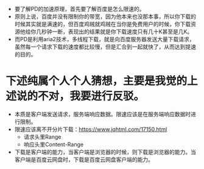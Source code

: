 * 要了解PD的加速原理，首先要了解百度是怎么限速的。
* 原则上说，百度并没有限制你的带宽，因为他本来也没那本事，所以你下载的时候其实就是满速的，但百度鸡贼就鸡贼在当你是免费用户的时候，你下载资源他给你几秒钟一断，表现出的结果就是你下载速度只有几十K甚至是几K。
* 而PD是利用aria2技术，多线程下载，就是向百度服务器发送大量下载请求，虽然每一个请求下载的速度都比较慢，但是汇合到一起就快了，从而达到提速的目的。

# 下述纯属个人个人猜想，主要是我觉的上述说的不对，我要进行反驳。
* 本质是客户端发送请求，服务端响应数据。限速应该是在服务端响应数据时进行限制。
* 限速应该离不开分片下载：https://www.jqhtml.com/17150.html
  - 请求头里Range
  - 响应头里Content-Range
* 下载是客户端的能力，当客户端是浏览器的时候，则下载是浏览器的能力。当客户端是百度云网盘时，下载是百度云网盘客户端的能力。
